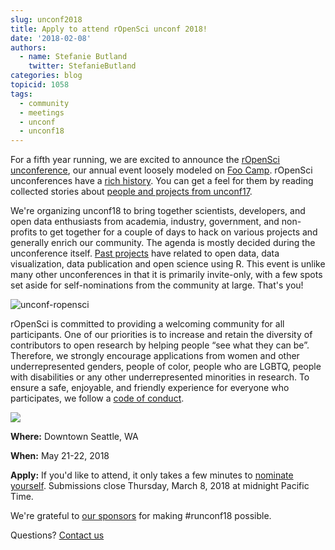 ```yaml
---
slug: unconf2018
title: Apply to attend rOpenSci unconf 2018!
date: '2018-02-08'
authors:
  - name: Stefanie Butland
    twitter: StefanieButland
categories: blog
topicid: 1058
tags:
  - community
  - meetings
  - unconf
  - unconf18
---
```


For a fifth year running, we are excited to announce the [rOpenSci unconference](http://unconf18.ropensci.org/), our annual event loosely modeled on [Foo Camp](https://en.wikipedia.org/wiki/Foo_Camp). rOpenSci unconferences have a [rich history](https://ropensci.org/blog/2014/05/14/ropenhack/). You can get a feel for them by reading collected stories about [people and projects from unconf17](https://ropensci.org/blog/2017/06/02/unconf2017/).

We're organizing unconf18 to bring together scientists, developers, and open data enthusiasts from academia, industry, government, and non-profits to get together for a couple of days to hack on various projects and generally enrich our community. The agenda is mostly decided during the unconference itself. [Past projects](https://github.com/ropensci/unconf17/issues) have related to open data, data visualization, data publication and open science using R. This event is unlike many other unconferences in that it is primarily invite-only, with a few spots set aside for self-nominations from the community at large. That's you!

![unconf-ropensci](/img/blog-images/2018-02-08-unconf18/unconf_compendium.jpg)

rOpenSci is committed to providing a welcoming community for all participants. One of our priorities is to increase and retain the diversity of contributors to open research by helping people “see what they can be”. Therefore, we strongly encourage applications from women and other underrepresented genders, people of color, people who are LGBTQ, people with disabilities or any other underrepresented minorities in research. To ensure a safe, enjoyable, and friendly experience for everyone who participates, we follow a [code of conduct](http://unconf18.ropensci.org/coc.html).

<!---
[![unconf-ropensci](http://unconf18.ropensci.org/images/Seattle.svg)](http://unconf18.ropensci.org)
--->

<div><a href="http://unconf18.ropensci.org"><img src="/img/blog-images/2018-02-08-unconf18/Seattle.svg"/></a></div>

**Where:** Downtown Seattle, WA

**When:** May 21-22, 2018

**Apply:** If you'd like to attend, it only takes a few minutes to [nominate yourself](http://unconf18.ropensci.org/apply). Submissions close Thursday, March 8, 2018 at midnight Pacific Time.


We're grateful to [our sponsors](http://unconf18.ropensci.org/#sponsors) for making #runconf18 possible.

Questions? [Contact us](http://ropensci.org/contact.html)
